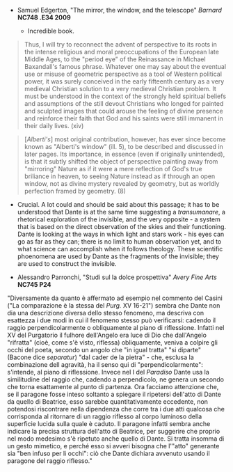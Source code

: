 - Samuel Edgerton, "The mirror, the window, and the telescope" _Barnard_ __NC748 .E34 2009__

	- Incredible book.

> Thus, I will try to reconnect the advent of perspective to its roots in the intense religious and moral preoccupations of the European late Middle Ages, to the "period eye" of the Reinassance in Michael Baxandall's famous phrase. Whatever one may say about the eventual use or misuse of geometric perspective as a tool of Western political power, it was surely conceived in the early fifteenth century as a very medieval Christian solution to a very medieval Christian problem. It must be understood in the context of the strongly held spiritual beliefs and assumptions of the still devout Christians who longed for painted and sculpted images that could arouse the feeling of divine presence and reinforce their faith that God and his saints were still immanent in their daily lives. (xiv)

> [_Alberti's_] most original contribution, however, has ever since become known as "Alberti's window" (ill. 5), to be described and discussed in later pages. Its importance, in essence (even if originally unintended), is that it subtly shifted the object of perspective painting away from "mirroring" Nature as if it were a mere reflection of God's true briliance in heaven, to seeing Nature instead as if through an open window, not as divine mystery revealed by geometry, but as worldly perfection framed by geometry. (8)

- Crucial. A lot could and should be said about this passage; it has to be understood that Dante is at the same time suggesting a _transumanare_, a rhetorical exploration of the invisible, and the very opposite - a system that is based on the direct observation of the skies and their functioning. Dante is looking at the ways in which light and stars work - his eyes can go as far as they can; there is no limit to human observation yet, and to what science can accomplish when it follows theology. These scientific phoenomena are used by Dante as the fragments of the invisible; they are used to construct the invisible.

- Alessandro Parronchi, "Studi sul la dolce prospettiva" _Avery Fine Arts_ __NC745 P24__

"Diversamente da quanto è affermato ad esempio nel commento del Casini ("La comparazione è la stessa del _Purg._ XV 16-21") sembra che Dante non dia una descrizione diversa dello stesso fenomeno, ma descriva con esattezza i due modi in cui il fenomeno stesso può verificarsi: cadendo il raggio perpendicolarmente o obliquamente al piano di riflessione. Infatti nel XV del Purgatorio il fulhore dell'Angelo era luce di Dio che dall'Angelo "rifratta" (cioè, come s'è visto, riflessa) obliquamente, veniva a colpire gli occhi del poeta, secondo un angolo che "in igual tratta" "si diparte" (Bacone dice _separatur_) "dal cader de la pietra" - che, esclusa la combinazione dell agravità, ha il senso qui di "perpendicolarmente": s'intende, al piano di riflessione. Invece nel I del _Paradiso_ Dante usa la similitudine del raggio che, cadendo a perpendicolo, ne genera un secondo che torna esattamente al punto di partenza. Ora facciamo attenzione che, se il paragone fosse inteso soltanto a spiegare il ripetersi dell'atto di Dante da quello di Beatrice, esso sarebbe quantitativamente eccedente, non potendosi riscontrare nella dipendenza che corre tra i due atti qualcosa che corrisponda al ritornare di un raggio riflesso al corpo luminoso della superficie lucida sulla quale è caduto. Il paragone infatti sembra anche indicare la precisa struttura dell'atto di Beatrice, per suggerire che proprio nel modo medesimo s'è ripetuto anche quello di Dante. Si tratta insomma di un gesto mimetico, e perché esso si avveri bisogna che l'"atto" generante sia "ben infuso per li occhi": ciò che Dante dichiara avvenuto usando il paragone del raggio riflesso."
